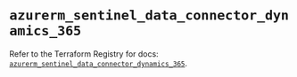 # `azurerm_sentinel_data_connector_dynamics_365`

Refer to the Terraform Registry for docs: [`azurerm_sentinel_data_connector_dynamics_365`](https://registry.terraform.io/providers/hashicorp/azurerm/4.6.0/docs/resources/sentinel_data_connector_dynamics_365).

